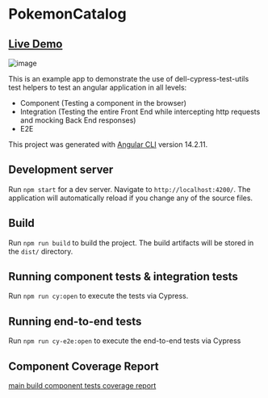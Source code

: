 # PokemonCatalog

## [Live Demo](https://shellydcms.github.io/cypress-test-utils-examples/angular/)
![image](https://github.com/ShellyDCMS/cypress-test-utils-examples/assets/60476837/19dff905-0cdd-4038-8fc4-e94d118e77b6)

This is an example app to demonstrate the use of dell-cypress-test-utils test helpers to test an angular application in all levels:
- Component (Testing a component in  the browser)
- Integration (Testing the entire Front End while intercepting http requests and mocking Back End responses)
- E2E

This project was generated with [Angular CLI](https://github.com/angular/angular-cli) version 14.2.11.

## Development server

Run `npm start` for a dev server. Navigate to `http://localhost:4200/`. The application will automatically reload if you change any of the source files.

## Build

Run `npm run build` to build the project. The build artifacts will be stored in the `dist/` directory.

## Running component tests & integration tests

Run `npm run cy:open` to execute the tests via Cypress.

## Running end-to-end tests

Run `npm run cy-e2e:open` to execute the end-to-end tests via Cypress

## Component Coverage Report
[main build component tests coverage report](https://app.codecov.io/gh/ShellyDCMS/cypress-test-utils-examples/tree/main/examples)
